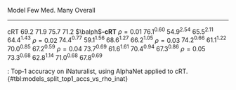 Model                         Few            Med.            Many         Overall
-----------------  --------------  --------------  --------------  --------------
cRT                        $69.2$          $71.9$          $75.7$          $71.2$
$\balph$**‑cRT**
$\rho=0.01$         $76.1^{0.60}$   $54.9^{2.54}$   $65.5^{2.11}$   $64.4^{1.43}$
$\rho=0.02$         $74.4^{0.77}$   $59.1^{1.56}$   $68.6^{1.27}$   $66.2^{1.05}$
$\rho=0.03$         $74.2^{0.66}$   $61.1^{1.22}$   $70.0^{0.85}$   $67.2^{0.59}$
$\rho=0.04$         $73.7^{0.69}$   $61.6^{1.61}$   $70.4^{0.94}$   $67.3^{0.86}$
$\rho=0.05$         $73.3^{0.68}$   $62.8^{1.14}$   $71.0^{0.68}$   $67.8^{0.69}$

: Top‑1 accuracy on iNaturalist, using AlphaNet applied to cRT. {#tbl:models_split_top1_accs_vs_rho_inat}
